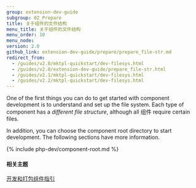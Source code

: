 ```yaml
---
group: extension-dev-guide
subgroup: 02_Prepare
title: 关于组件的文件结构
menu_title: 关于组件的文件结构
menu_order: 10
menu_node:
version: 2.0
github_link: extension-dev-guide/prepare/prepare_file-str.md
redirect_from:
  - /guides/v2.0/mktpl-quickstart/dev-filesys.html
  - /guides/v2.0/extension-dev-guide/prepare_file-str.html
  - /guides/v2.1/mktpl-quickstart/dev-filesys.html
  - /guides/v2.2/mktpl-quickstart/dev-filesys.html
---
```


One of the first things you can do to get started with component development is to understand and set up the file system. Each type of component has a *different file structure*, although all 组件 require certain files.

In addition, you can choose the component root directory to start development. The following sections have more information.

{% include php-dev/component-root.md %}

#### 相关主题
<a href="{{ page.baseurl }}/extension-dev-guide/prepare/dev-summary.html">开发和打包组件指引</a>

